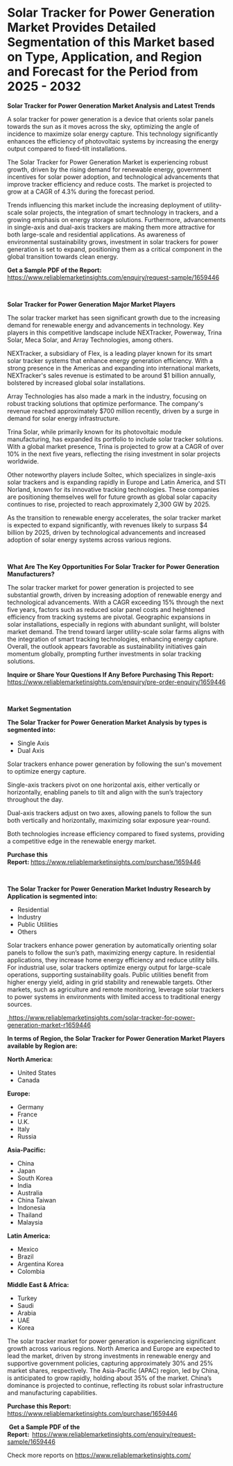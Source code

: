<p><h1>Solar Tracker for Power Generation Market Provides Detailed Segmentation of this Market based on Type, Application, and Region and Forecast for the Period from 2025 - 2032</h1></p><p><strong>Solar Tracker for Power Generation Market Analysis and Latest Trends</strong></p>
<p><p>A solar tracker for power generation is a device that orients solar panels towards the sun as it moves across the sky, optimizing the angle of incidence to maximize solar energy capture. This technology significantly enhances the efficiency of photovoltaic systems by increasing the energy output compared to fixed-tilt installations.</p><p>The Solar Tracker for Power Generation Market is experiencing robust growth, driven by the rising demand for renewable energy, government incentives for solar power adoption, and technological advancements that improve tracker efficiency and reduce costs. The market is projected to grow at a CAGR of 4.3% during the forecast period. </p><p>Trends influencing this market include the increasing deployment of utility-scale solar projects, the integration of smart technology in trackers, and a growing emphasis on energy storage solutions. Furthermore, advancements in single-axis and dual-axis trackers are making them more attractive for both large-scale and residential applications. As awareness of environmental sustainability grows, investment in solar trackers for power generation is set to expand, positioning them as a critical component in the global transition towards clean energy.</p></p>
<p><strong>Get a Sample PDF of the Report:&nbsp;</strong> <a href="https://www.reliablemarketinsights.com/enquiry/request-sample/1659446?utm_campaign=3124&utm_medium=2&utm_source=Github&utm_content=ia&utm_term=23032025&utm_id=solar-tracker-for-power-generation">https://www.reliablemarketinsights.com/enquiry/request-sample/1659446</a></p>
<p>&nbsp;</p>
<p><strong>Solar Tracker for Power Generation Major Market Players</strong></p>
<p><p>The solar tracker market has seen significant growth due to the increasing demand for renewable energy and advancements in technology. Key players in this competitive landscape include NEXTracker, Powerway, Trina Solar, Meca Solar, and Array Technologies, among others.</p><p>NEXTracker, a subsidiary of Flex, is a leading player known for its smart solar tracker systems that enhance energy generation efficiency. With a strong presence in the Americas and expanding into international markets, NEXTracker's sales revenue is estimated to be around $1 billion annually, bolstered by increased global solar installations.</p><p>Array Technologies has also made a mark in the industry, focusing on robust tracking solutions that optimize performance. The company's revenue reached approximately $700 million recently, driven by a surge in demand for solar energy infrastructure.</p><p>Trina Solar, while primarily known for its photovoltaic module manufacturing, has expanded its portfolio to include solar tracker solutions. With a global market presence, Trina is projected to grow at a CAGR of over 10% in the next five years, reflecting the rising investment in solar projects worldwide.</p><p>Other noteworthy players include Soltec, which specializes in single-axis solar trackers and is expanding rapidly in Europe and Latin America, and STI Norland, known for its innovative tracking technologies. These companies are positioning themselves well for future growth as global solar capacity continues to rise, projected to reach approximately 2,300 GW by 2025.</p><p>As the transition to renewable energy accelerates, the solar tracker market is expected to expand significantly, with revenues likely to surpass $4 billion by 2025, driven by technological advancements and increased adoption of solar energy systems across various regions.</p></p>
<p>&nbsp;</p>
<p><strong>What Are The Key Opportunities For Solar Tracker for Power Generation Manufacturers?</strong></p>
<p><p>The solar tracker market for power generation is projected to see substantial growth, driven by increasing adoption of renewable energy and technological advancements. With a CAGR exceeding 15% through the next five years, factors such as reduced solar panel costs and heightened efficiency from tracking systems are pivotal. Geographic expansions in solar installations, especially in regions with abundant sunlight, will bolster market demand. The trend toward larger utility-scale solar farms aligns with the integration of smart tracking technologies, enhancing energy capture. Overall, the outlook appears favorable as sustainability initiatives gain momentum globally, prompting further investments in solar tracking solutions.</p></p>
<p><strong>Inquire or Share Your Questions If Any Before Purchasing This Report:</strong> <a href="https://www.reliablemarketinsights.com/enquiry/pre-order-enquiry/1659446?utm_campaign=3124&utm_medium=2&utm_source=Github&utm_content=ia&utm_term=23032025&utm_id=solar-tracker-for-power-generation">https://www.reliablemarketinsights.com/enquiry/pre-order-enquiry/1659446</a></p>
<p>&nbsp;</p>
<p><strong>Market Segmentation</strong></p>
<p><strong>The Solar Tracker for Power Generation Market Analysis by types is segmented into:</strong></p>
<p><ul><li>Single Axis</li><li>Dual Axis</li></ul></p>
<p><p>Solar trackers enhance power generation by following the sun's movement to optimize energy capture. </p><p>Single-axis trackers pivot on one horizontal axis, either vertically or horizontally, enabling panels to tilt and align with the sun’s trajectory throughout the day. </p><p>Dual-axis trackers adjust on two axes, allowing panels to follow the sun both vertically and horizontally, maximizing solar exposure year-round. </p><p>Both technologies increase efficiency compared to fixed systems, providing a competitive edge in the renewable energy market.</p></p>
<p><strong>Purchase this Report:&nbsp;</strong><a href="https://www.reliablemarketinsights.com/purchase/1659446?utm_campaign=3124&utm_medium=2&utm_source=Github&utm_content=ia&utm_term=23032025&utm_id=solar-tracker-for-power-generation">https://www.reliablemarketinsights.com/purchase/1659446</a></p>
<p>&nbsp;</p>
<p><strong>The Solar Tracker for Power Generation Market Industry Research by Application is segmented into:</strong></p>
<p><ul><li>Residential</li><li>Industry</li><li>Public Utilities</li><li>Others</li></ul></p>
<p><p>Solar trackers enhance power generation by automatically orienting solar panels to follow the sun’s path, maximizing energy capture. In residential applications, they increase home energy efficiency and reduce utility bills. For industrial use, solar trackers optimize energy output for large-scale operations, supporting sustainability goals. Public utilities benefit from higher energy yield, aiding in grid stability and renewable targets. Other markets, such as agriculture and remote monitoring, leverage solar trackers to power systems in environments with limited access to traditional energy sources.</p></p>
<p><a href="https://www.reliablemarketinsights.com/solar-tracker-for-power-generation-market-r1659446?utm_campaign=3124&utm_medium=2&utm_source=Github&utm_content=ia&utm_term=23032025&utm_id=solar-tracker-for-power-generation">&nbsp;https://www.reliablemarketinsights.com/solar-tracker-for-power-generation-market-r1659446</a></p>
<p><strong>In terms of Region, the Solar Tracker for Power Generation Market Players available by Region are:</strong></p>
<p>
    <p> <strong> North America: </strong>
        <ul>
            <li>United States</li>
            <li>Canada</li>
        </ul>
        </p> 
    <p> <strong> Europe: </strong>
        <ul>
            <li>Germany</li>
            <li>France</li>
            <li>U.K.</li>
            <li>Italy</li>
            <li>Russia</li>
        </ul>
        </p> 
    <p> <strong> Asia-Pacific: </strong>
        <ul>
            <li>China</li>
            <li>Japan</li>
            <li>South Korea</li>
            <li>India</li>
            <li>Australia</li>
            <li>China Taiwan</li>
            <li>Indonesia</li>
            <li>Thailand</li>
            <li>Malaysia</li>
        </ul>
        </p> 
    <p> <strong> Latin America: </strong>
        <ul>
            <li>Mexico</li>
            <li>Brazil</li>
            <li>Argentina Korea</li>
            <li>Colombia</li>
        </ul>
        </p> 
    <p> <strong> Middle East & Africa: </strong>
        <ul>
            <li>Turkey</li>
            <li>Saudi</li>
            <li>Arabia</li>
            <li>UAE</li>
            <li>Korea</li>
        </ul>
    </p>
    </p>
<p><p>The solar tracker market for power generation is experiencing significant growth across various regions. North America and Europe are expected to lead the market, driven by strong investments in renewable energy and supportive government policies, capturing approximately 30% and 25% market shares, respectively. The Asia-Pacific (APAC) region, led by China, is anticipated to grow rapidly, holding about 35% of the market. China’s dominance is projected to continue, reflecting its robust solar infrastructure and manufacturing capabilities.</p></p>
<p><strong>Purchase this Report: </strong><a href="https://www.reliablemarketinsights.com/purchase/1659446?utm_campaign=3124&utm_medium=2&utm_source=Github&utm_content=ia&utm_term=23032025&utm_id=solar-tracker-for-power-generation">https://www.reliablemarketinsights.com/purchase/1659446</a></p>
<p>&nbsp;<strong>Get a Sample PDF of the Report:&nbsp;&nbsp;</strong><a href="https://www.reliablemarketinsights.com/enquiry/request-sample/1659446?utm_campaign=3124&utm_medium=2&utm_source=Github&utm_content=ia&utm_term=23032025&utm_id=solar-tracker-for-power-generation">https://www.reliablemarketinsights.com/enquiry/request-sample/1659446</a></p>
<p><strong></strong></p>
<p>Check more reports on <a href="https://www.reliablemarketinsights.com/?utm_campaign=3124&utm_medium=2&utm_source=Github&utm_content=ia&utm_term=23032025&utm_id=solar-tracker-for-power-generation">https://www.reliablemarketinsights.com/</a></p>